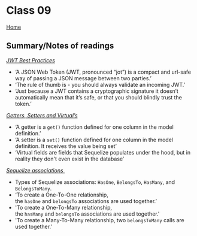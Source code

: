 
# Class 09

[Home](https://markjackson28.github.io/reading-notes/)

## Summary/Notes of readings

*[JWT Best Practices](https://curity.io/resources/learn/jwt-best-practices/)*
- ‘A JSON Web Token (JWT, pronounced “jot”) is a compact and url-safe way of passing a JSON message between two parties.’
- ‘The rule of thumb is - you should always validate an incoming JWT.’
- ‘Just because a JWT contains a cryptographic signature it doesn’t automatically mean that it’s safe, or that you should blindly trust the token.’

*[Getters, Setters and Virtual’s](https://sequelize.org/master/manual/getters-setters-virtuals.html)*
- ‘A getter is a `get()` function defined for one column in the model definition.’
- ‘A setter is a `set()` function defined for one column in the model definition. It receives the value being set’
- ‘Virtual fields are fields that Sequelize populates under the hood, but in reality they don't even exist in the database’

*[Sequelize associations ](https://sequelize.org/master/manual/assocs.html)*
- Types of Sequelize associations: `HasOne`, `BelongsTo`, `HasMany`, and `BelongsToMany`.
- ‘To create a One-To-One relationship, the `hasOne` and `belongsTo` associations are used together.’
- 'To create a One-To-Many relationship, the `hasMany` and `belongsTo` associations are used together.'
- 'To create a Many-To-Many relationship, two `belongsToMany` calls are used together.'
